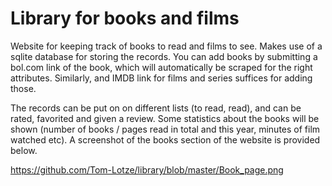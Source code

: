 # Library for books and films
Website for keeping track of books to read and films to see. Makes use of a sqlite database for storing the records.
You can add books by submitting a bol.com link of the book, which will automatically be scraped for the right attributes. 
Similarly, and IMDB link for films and series suffices for adding those. 

The records can be put on on different lists (to read, read), and can be rated, favorited and given a review. Some statistics about the books will be shown (number of books / pages read in total and this year, minutes of film watched etc). A screenshot of the books section of the website is provided below.

https://github.com/Tom-Lotze/library/blob/master/Book_page.png
